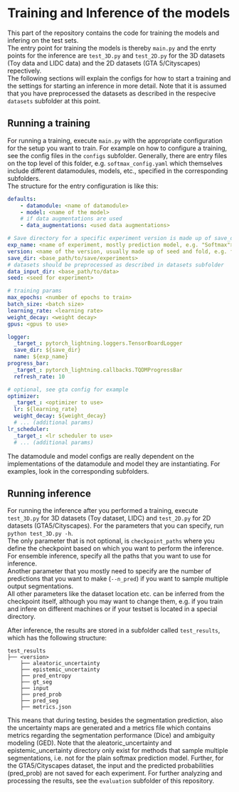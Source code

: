 # Training and Inference of the models

This part of the repository contains the code for training the models and infering on the test sets.  
The entry point for training the models is thereby ```main.py``` and the enrty points for the inference are ```test_3D.py``` and ```test_2D.py``` for the 3D datasets (Toy data and LIDC data) and the 2D datasets (GTA 5/Cityscapes) repectively.  
The following sections will explain the configs for how to start a training and the settings for starting an inference in more detail. Note that it is assumed that you have preprocessed the datasets as described in the respecive ```datasets``` subfolder at this point.


## Running a training

For running a training, execute ```main.py``` with the appropriate configuration for the setup you want to train. For example on how to configure a training, see the config files in the ```configs``` subfolder. Generally, there are entry files on the top level of this folder, e.g. ```softmax_config.yaml``` which themselves include different datamodules, models, etc., specified in the corresponding subfolders.  
The structure for the entry configuration is like this:

```yaml
defaults:
    - datamodule: <name of datamodule>
    - model: <name of the model>
    # if data augmentations are used
    - data_augmentations: <used data augmentations>

# Save directory for a specific experiment version is made up of save_dir/exp_name/version
exp_name: <name of experiment, mostly prediction model, e.g. "Softmax">
version: <name of the version, usually made up of seed and fold, e.g. fold0_seed123 or additional properties like pretrain epocs (for SSNs) etc. Basically everything that is unique about the experiment version>
save_dir: <base_path/to/save/experiments>
# datasets should be preprocessed as described in datasets subfolder
data_input_dir: <base_path/to/data>
seed: <seed for experiment>

# training params
max_epochs: <number of epochs to train>
batch_size: <batch size>
learning_rate: <learning rate>
weight_decay: <weight decay>
gpus: <gpus to use>

logger:
  _target_: pytorch_lightning.loggers.TensorBoardLogger
  save_dir: ${save_dir}
  name: ${exp_name}
progress_bar:
  _target_: pytorch_lightning.callbacks.TQDMProgressBar
  refresh_rate: 10

# optional, see gta config for example
optimizer:
  _target_: <optimizer to use>
  lr: ${learning_rate}
  weight_decay: ${weight_decay}
  # ... (additional params)
lr_scheduler:
  _target_: <lr scheduler to use>
  # ... (additional params)
```

The datamodule and model configs are really dependent on the implementations of the datamodule and model they are instantiating. For examples, look in the corresponding subfolders.

## Running inference

For running the inference after you performed a training, execute ```test_3D.py``` for 3D datasets (Toy dataset, LIDC) and ```test_2D.py``` for 2D datasets (GTA5/Cityscapes). 
For the parameters that you can specify, run ```python test_3D.py -h```.  
The only parameter that is not optional, is ```checkpoint_paths``` where you define the checkpoint based on which you want to perform the inference. For ensemble inference, specify all the paths that you want to use for inference.  
Another parameter that you mostly need to specify are the number of predictions that you want to make (```--n_pred```) if you want to sample multiple output segmentations.  
All other parameters like the dataset location etc. can be inferred from the checkpoint itself, although you may want to change them, e.g. if you train and infere on different machines or if your testset is located in a special directory.


After inference, the results are stored in a subfolder called ```test_results```, which has the following structure:


    test_results
    ├── <version>
        ├── aleatoric_uncertainty
        ├── epistemic_uncertainty
        ├── pred_entropy
        ├── gt_seg
        ├── input
        ├── pred_prob
        ├── pred_seg
        ├── metrics.json


This means that during testing, besides the segmentation prediction, also the uncertainty maps are generated and a metrics file which contains metrics regarding the segmentation performance (Dice) and ambiguity modeling (GED). Note that the aleatoric_uncertainty and epistemic_uncertainty directory only exist for methods that sample multiple segmentations, i.e. not for the plain softmax prediction model. Further, for the GTA5/Cityscapes dataset, the input and the predicted probabilities (pred_prob) are not saved for each experiment. For further analyzing and processing the results, see the ```evaluation``` subfolder of this repository.